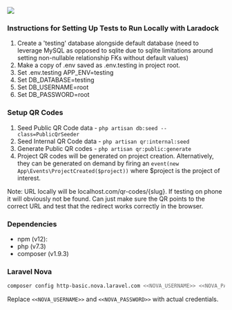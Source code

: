 ![](https://codebuild.us-east-1.amazonaws.com/badges?uuid=eyJlbmNyeXB0ZWREYXRhIjoiMHVkNUlNbjFoWWdwa3lxa3hVbWtiVkQvNEdjVit0dG5STnYxQmJPWE5pZk5Kdk40V2txVkhiM3M3d09GMWwzZDdmZHRBWVMzbGVQVk5wWUo2Z21NbmFNPSIsIml2UGFyYW1ldGVyU3BlYyI6ImhxSkVmSjJaSUFhMVByQnciLCJtYXRlcmlhbFNldFNlcmlhbCI6MX0%3D&branch=develop)

### Instructions for Setting Up Tests to Run Locally with Laradock
1. Create a 'testing' database alongside default database (need to leverage MySQL as opposed to sqlite due to sqlite
 limitations around setting non-nullable relationship FKs without default values) 
2. Make a copy of .env saved as .env.testing in project root.
3. Set .env.testing APP_ENV=testing
4. Set DB_DATABASE=testing 
5. Set DB_USERNAME=root
6. Set DB_PASSWORD=root


### Setup QR Codes
1. Seed Public QR Code data - `php artisan db:seed --class=PublicQrSeeder`
2. Seed Internal QR Code data - `php artisan qr:internal:seed`
3. Generate Public QR codes - `php artisan qr:public:generate`
4. Project QR codes will be generated on project creation. Alternatively, they can be generated on demand by firing an `event(new App\Events\ProjectCreated($project))` where $project is the project of interest.

Note: URL locally will be localhost.com/qr-codes/{slug}. If testing on phone it will obviously not be found. Can just make sure the QR points to the correct URL and test that the redirect works correctly in the browser.

### Dependencies
- npm (v12):
- php (v7.3)
- composer (v1.9.3)


### Laravel Nova
```bash
composer config http-basic.nova.laravel.com <<NOVA_USERNAME>> <<NOVA_PASSWORD>>
```

Replace `<<NOVA_USERNAME>>` and `<<NOVA_PASSWORD>>` with actual credentials.
